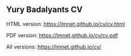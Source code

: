 Yury Badalyants CV
------------------

HTML version: https://lmnet.github.io/cv/cv.html

PDF version: https://lmnet.github.io/cv/cv.pdf

All versions: https://lmnet.github.io/cv/
